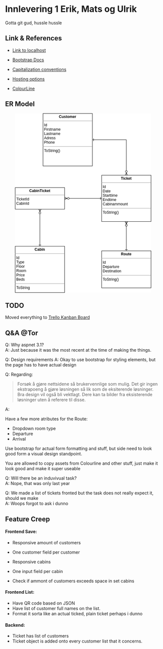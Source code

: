 # Innlevering 1 Erik, Mats og Ulrik

Gotta git gud, hussle hussle

## Link & References

- [Link to localhost](https://localhost:5001/index.html)

- [Bootstrap Docs](https://getbootstrap.com/docs/4.1/getting-started/introduction/#css)
- [Capitalization conventions](https://docs.microsoft.com/en-us/dotnet/standard/design-guidelines/capitalization-conventions)
- [Hosting options](https://docs.microsoft.com/en-us/aspnet/core/host-and-deploy/?view=aspnetcore-5.0)

- [ColourLine](https://www.colorline.no/)

## ER Model

<img src="boatlineER.png" style="display: block; width: 441px; margin: auto;" alt="ER of Models">

## TODO

Moved everything to [Trello Kanban Board](https://trello.com/b/Mz4hNbRH/webapp-kanban)

## Q&A @Tor

Q: Why aspnet 3.1?  
A: Just because it was the most recent at the time of making the things.

Q: Design requirements
A: Okay to use bootstrap for styling elements, but the page has to have actual design

Q: Regarding:

> Forsøk å gjøre nettsidene så brukervennlige som mulig. Det gir ingen ekstrapoeng
> å gjøre løsningen så lik som de eksiterende løsninger. Bra design vil også bli
> vektlagt. Dere kan ta bilder fra eksisterende løsninger uten å referere til disse.

A:

Have a few more atributes for the Route:

- Dropdown room type
- Departure
- Arrival

Use bootstrap for actual form formatting and stuff, but side need to look good
form a visual design standpoint.

You are allowed to copy assets from Colourline and other stuff, just make it look
good and make it super useable

Q: Will there be an induvivual task?  
A: Nope, that was only last year

Q: We made a list of tickets fronted but the task does not really expect it, should we make  
A: Woops forgot to ask i dunno

## Feature Creep

#### Frontend Save:

- Responsive amount of customers
- One customer field per customer

- Responsive cabins
- One input field per cabin
- Check if ammont of customers exceeds space in set cabins

#### Frontend List:

- Have QR code based on JSON
- Have list of customer full names on the list.
- Format it sorta like an actual ticked, plain ticket perhaps i dunno

#### Backend:

- Ticket has list of customers
- Ticket object is added onto every customer list that it concerns.
